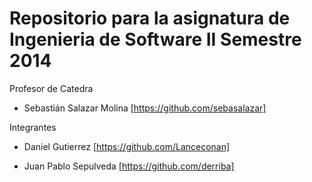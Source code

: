 Repositorio para la asignatura de Ingenieria de Software II Semestre 2014
=========================================================================

Profesor de Catedra <br>

+ Sebastián Salazar Molina [https://github.com/sebasalazar]

Integrantes

+ Daniel Gutierrez [https://github.com/Lanceconan]

+ Juan Pablo Sepulveda [https://github.com/derriba]

